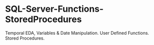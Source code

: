 # SQL-Server-Functions-StoredProcedures
Temporal EDA, Variables & Date Manipulation.
User Defined Functions.
Stored Procedures.
